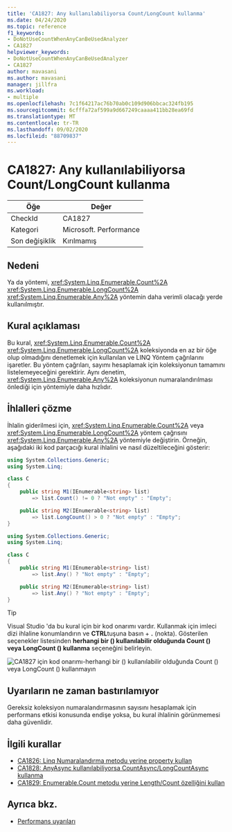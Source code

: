 ```yaml
---
title: 'CA1827: Any kullanılabiliyorsa Count/LongCount kullanma'
ms.date: 04/24/2020
ms.topic: reference
f1_keywords:
- DoNotUseCountWhenAnyCanBeUsedAnalyzer
- CA1827
helpviewer_keywords:
- DoNotUseCountWhenAnyCanBeUsedAnalyzer
- CA1827
author: mavasani
ms.author: mavasani
manager: jillfra
ms.workload:
- multiple
ms.openlocfilehash: 7c1f64217ac76b70ab0c109d906bbcac324fb195
ms.sourcegitcommit: 6cfffa72af599a9d667249caaaa411bb28ea69fd
ms.translationtype: MT
ms.contentlocale: tr-TR
ms.lasthandoff: 09/02/2020
ms.locfileid: "88709837"
---
```

# <a name="ca1827-do-not-use-countlongcount-when-any-can-be-used"></a>CA1827: Any kullanılabiliyorsa Count/LongCount kullanma

|Öğe|Değer|
|-|-|
|CheckId|CA1827|
|Kategori|Microsoft. Performance|
|Son değişiklik|Kırılmamış|

## <a name="cause"></a>Nedeni

Ya da yöntemi, <xref:System.Linq.Enumerable.Count%2A> <xref:System.Linq.Enumerable.LongCount%2A> <xref:System.Linq.Enumerable.Any%2A> yöntemin daha verimli olacağı yerde kullanılmıştır.

## <a name="rule-description"></a>Kural açıklaması

Bu kural, <xref:System.Linq.Enumerable.Count%2A> <xref:System.Linq.Enumerable.LongCount%2A> koleksiyonda en az bir öğe olup olmadığını denetlemek için kullanılan ve LINQ Yöntem çağrılarını işaretler. Bu yöntem çağrıları, sayımı hesaplamak için koleksiyonun tamamını listelemeyeceğini gerektirir. Aynı denetim, <xref:System.Linq.Enumerable.Any%2A> koleksiyonun numaralandırılması önlediği için yöntemiyle daha hızlıdır.

## <a name="how-to-fix-violations"></a>İhlalleri çözme

İhlalin giderilmesi için, <xref:System.Linq.Enumerable.Count%2A> veya <xref:System.Linq.Enumerable.LongCount%2A> yöntem çağrısını <xref:System.Linq.Enumerable.Any%2A> yöntemiyle değiştirin. Örneğin, aşağıdaki iki kod parçacığı kural ihlalini ve nasıl düzeltileceğini gösterir:

```csharp
using System.Collections.Generic;
using System.Linq;

class C
{
    public string M1(IEnumerable<string> list)
        => list.Count() != 0 ? "Not empty" : "Empty";

    public string M2(IEnumerable<string> list)
        => list.LongCount() > 0 ? "Not empty" : "Empty";
}
```

```csharp
using System.Collections.Generic;
using System.Linq;

class C
{
    public string M1(IEnumerable<string> list)
        => list.Any() ? "Not empty" : "Empty";

    public string M2(IEnumerable<string> list)
        => list.Any() ? "Not empty" : "Empty";
}
```

> [!TIP]
> Visual Studio 'da bu kural için bir kod onarımı vardır. Kullanmak için imleci dizi ihlaline konumlandırın ve **CTRL**tuşuna basın + **.** (nokta). Gösterilen seçenekler listesinden **herhangi bir () kullanılabilir olduğunda Count () veya LongCount () kullanma** seçeneğini belirleyin.
>
> ![CA1827 için kod onarımı-herhangi bir () kullanılabilir olduğunda Count () veya LongCount () kullanmayın](media/ca1827-codefix.png)

## <a name="when-to-suppress-warnings"></a>Uyarıların ne zaman bastırılamıyor

Gereksiz koleksiyon numaralandırmasının sayısını hesaplamak için performans etkisi konusunda endişe yoksa, bu kural ihlalinin görünmemesi daha güvenlidir.

## <a name="related-rules"></a>İlgili kurallar

- [CA1826: Linq Numaralandırma metodu yerine property kullan](ca1826.md)
- [CA1828: AnyAsync kullanılabiliyorsa CountAsync/LongCountAsync kullanma](ca1828.md)
- [CA1829: Enumerable.Count metodu yerine Length/Count özelliğini kullan](ca1829.md)

## <a name="see-also"></a>Ayrıca bkz.

- [Performans uyarıları](../code-quality/performance-warnings.md)

